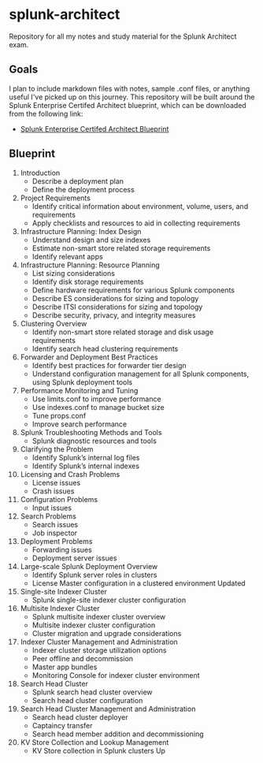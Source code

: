# splunk-architect
Repository for all my notes and study material for the Splunk Architect exam.
## Goals
I plan to include markdown files with notes, sample .conf files, or anything useful I've picked up on this journey. This repository will be built around the Splunk Enterprise Certifed Architect blueprint, which can be downloaded from the following link:
* [Splunk Enterprise Certifed Architect Blueprint](https://www.splunk.com/pdfs/training/Splunk-Test-Blueprint-Architect-v.1.1.pdf)
## Blueprint
1. Introduction
   * Describe a deployment plan
   * Define the deployment process
2. Project Requirements
   * Identify critical information about environment, volume, users, and requirements
   * Apply checklists and resources to aid in collecting requirements
3. Infrastructure Planning: Index Design
   * Understand design and size indexes
   * Estimate non-smart store related storage requirements
   * Identify relevant apps
4. Infrastructure Planning: Resource Planning
   * List sizing considerations
   * Identify disk storage requirements
   * Define hardware requirements for various Splunk components
   * Describe ES considerations for sizing and topology
   * Describe ITSI considerations for sizing and topology
   * Describe security, privacy, and integrity measures
5. Clustering Overview
   * Identify non-smart store related storage and disk usage requirements
   * Identify search head clustering requirements
6. Forwarder and Deployment Best Practices
   * Identify best practices for forwarder tier design
   * Understand configuration management for all Splunk components, using Splunk deployment tools
7. Performance Monitoring and Tuning
   * Use limits.conf to improve performance
   * Use indexes.conf to manage bucket size
   * Tune props.conf
   * Improve search performance
8. Splunk Troubleshooting Methods and Tools
   * Splunk diagnostic resources and tools
9. Clarifying the Problem
   * Identify Splunk’s internal log files
   * Identify Splunk’s internal indexes
10. Licensing and Crash Problems
    * License issues
    * Crash issues
11. Configuration Problems
    * Input issues
12. Search Problems
    * Search issues
    * Job inspector
13. Deployment Problems
    * Forwarding issues
    * Deployment server issues
14. Large-scale Splunk Deployment Overview
    * Identify Splunk server roles in clusters
    * License Master configuration in a clustered environment Updated
15. Single-site Indexer Cluster
    * Splunk single-site indexer cluster configuration
16. Multisite Indexer Cluster
    * Splunk multisite indexer cluster overview
    * Multisite indexer cluster configuration
    * Cluster migration and upgrade considerations
17. Indexer Cluster Management and Administration
    * Indexer cluster storage utilization options
    * Peer offline and decommission
    * Master app bundles
    * Monitoring Console for indexer cluster environment
18. Search Head Cluster
    * Splunk search head cluster overview
    * Search head cluster configuration
19. Search Head Cluster Management and Administration
    * Search head cluster deployer
    * Captaincy transfer
    * Search head member addition and decommissioning
20. KV Store Collection and Lookup Management
    * KV Store collection in Splunk clusters Up
